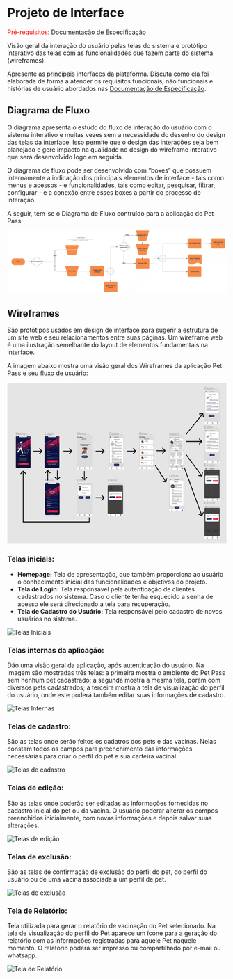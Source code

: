 
# Projeto de Interface

<span style="color:red">Pré-requisitos: <a href="2-Especificação do Projeto.md"> Documentação de Especificação</a></span>

Visão geral da interação do usuário pelas telas do sistema e protótipo interativo das telas com as funcionalidades que fazem parte do sistema (wireframes).

 Apresente as principais interfaces da plataforma. Discuta como ela foi elaborada de forma a atender os requisitos funcionais, não funcionais e histórias de usuário abordados nas <a href="2-Especificação do Projeto.md"> Documentação de Especificação</a>.

## Diagrama de Fluxo

O diagrama apresenta o estudo do fluxo de interação do usuário com o sistema interativo e  muitas vezes sem a necessidade do desenho do design das telas da interface. Isso permite que o design das interações seja bem planejado e gere impacto na qualidade no design do wireframe interativo que será desenvolvido logo em seguida.

O diagrama de fluxo pode ser desenvolvido com “boxes” que possuem internamente a indicação dos principais elementos de interface - tais como menus e acessos - e funcionalidades, tais como editar, pesquisar, filtrar, configurar - e a conexão entre esses boxes a partir do processo de interação. 

A seguir, tem-se o Diagrama de Fluxo contruído para a aplicação do Pet Pass.

![Diagrama_de_Fluxo](https://github.com/ICEI-PUC-Minas-PMV-ADS/pmv-ads-2021-2-e2-proj-int-t3-petpass/blob/main/docs/img/Diagrama%20de%20Fluxo.png?raw=true)

## Wireframes

São protótipos usados em design de interface para sugerir a estrutura de um site web e seu relacionamentos entre suas páginas. Um wireframe web é uma ilustração semelhante do layout de elementos fundamentais na interface.

A imagem abaixo mostra uma visão geral dos Wireframes da aplicação Pet Pass e seu fluxo de usuário:

![Wireframe](https://github.com/gabrielsantos-gsp/pmv-ads-2021-2-e2-proj-int-t3-petpass/blob/main/docs/img/Wireframe.png?raw=true)

### Telas iniciais:

- **Homepage:** Tela de apresentação, que também proporciona ao usuário o conhecimento inicial das funcionalidades e objetivos do projeto.
- **Tela de Login:** Tela responsável pela autenticação de clientes cadastrados no sistema. Caso o cliente tenha esquecido a senha de acesso ele será direcionado a tela para recuperação.
- **Tela de Cadastro do Usuário:** Tela responsável pelo cadastro de novos usuários no sistema.

![Telas Iniciais]()

### Telas internas da aplicação:

Dão uma visão geral da aplicação, após autenticação do usuário. Na imagem são mostradas três telas: a primeira mostra o ambiente do Pet Pass sem nenhum pet cadastrado; a segunda mostra a mesma tela, porém com diversos pets cadastrados; a terceira mostra a tela de visualização do perfil do usuário, onde este poderá também editar suas informações de cadastro.

![Telas Internas]()

### Telas de cadastro:

São as telas onde serão feitos os cadatros dos pets e das vacinas. Nelas constam todos os campos para preenchimento das informações necessárias para criar o perfil do pet e sua carteira vacinal.

![Telas de cadastro]()

### Telas de edição:

São as telas onde poderão ser editadas as informações fornecidas no cadastro inicial do pet ou da vacina. O usuário poderar alterar os compos preenchidos inicialmente, com novas informações e depois salvar suas alterações.

![Telas de edição]()

### Telas de exclusão:

São as telas de confirmação de exclusão do perfil do pet, do perfil do usuário ou de uma vacina associada a um perfil de pet.

![Telas de exclusão]()

### Tela de Relatório:

Tela utilizada para gerar o relatório de vacinação do Pet selecionado. Na tela de visualização do perfil do Pet aparece um ícone para a geração do relatório com as informações registradas para aquele Pet naquele momento. O relatório poderá ser impresso ou compartilhado por e-mail ou whatsapp.

![Tela de Relatório]()
